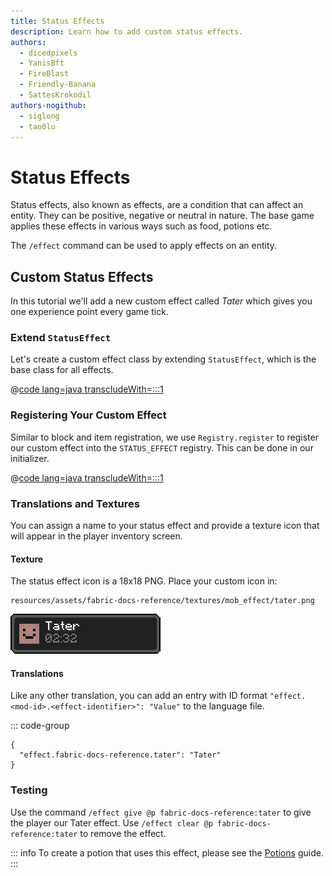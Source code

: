 ```yaml
---
title: Status Effects
description: Learn how to add custom status effects.
authors:
  - dicedpixels
  - YanisBft
  - FireBlast
  - Friendly-Banana
  - SattesKrokodil
authors-nogithub:
  - siglong
  - tao0lu
---
```


# Status Effects

Status effects, also known as effects, are a condition that can affect an entity. They can be positive, negative or neutral in nature. The base game
applies these effects in various ways such as food, potions etc.

The `/effect` command can be used to apply effects on an entity.

## Custom Status Effects

In this tutorial we'll add a new custom effect called _Tater_ which gives you one experience point every game tick.

### Extend `StatusEffect`

Let's create a custom effect class by extending `StatusEffect`, which is the base class for all effects.

@[code lang=java transcludeWith=:::1](@/reference/latest/src/main/java/com/example/docs/effect/TaterEffect.java)

### Registering Your Custom Effect

Similar to block and item registration, we use `Registry.register` to register our custom effect into the
`STATUS_EFFECT` registry. This can be done in our initializer.

@[code lang=java transcludeWith=:::1](@/reference/latest/src/main/java/com/example/docs/effect/FabricDocsReferenceEffects.java)

### Translations and Textures

You can assign a name to your status effect and provide a texture icon that will appear in the player inventory screen.

#### Texture

The status effect icon is a 18x18 PNG. Place your custom icon in:

```:no-line-numbers
resources/assets/fabric-docs-reference/textures/mob_effect/tater.png
```

![Effect in player inventory](/assets/develop/tater-effect.png)

#### Translations

Like any other translation, you can add an entry with ID format `"effect.<mod-id>.<effect-identifier>": "Value"` to the
language file.

::: code-group

```json[assets/fabric-docs-reference/lang/en_us.json]
{
  "effect.fabric-docs-reference.tater": "Tater"
}
```

### Testing

Use the command `/effect give @p fabric-docs-reference:tater` to give the player our Tater effect.
Use `/effect clear @p fabric-docs-reference:tater` to remove the effect.

::: info
To create a potion that uses this effect, please see the [Potions](../items/potions.md) guide.
:::
